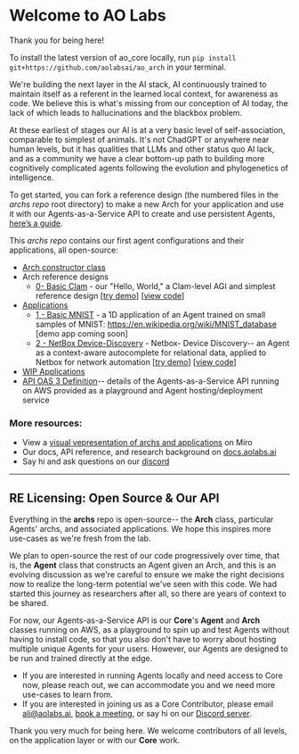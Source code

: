 # Welcome to  AO Labs

Thank you for being here!

To install the latest version of ao_core locally, run `pip install git+https://github.com/aolabsai/ao_arch` in your terminal.

We're building the next layer in the AI stack, AI continuously trained to maintain itself as a referent in the learned local context, for awareness as code. We believe this is what's missing from our conception of AI today, the lack of which leads to hallucinations and the blackbox problem.

At these earliest of stages our AI is at a very basic level of self-association, comparable to simplest of animals. It's not ChadGPT or anywhere near human levels, but it has qualities that LLMs and other status quo AI lack, and as a community we have a clear bottom-up path to building more cognitively complicated agents following the evolution and phylogenetics of intelligence.

To get started, you can fork a reference design (the numbered files in the *archs repo* root directory) to make a new Arch for your application and use it with our Agents-as-a-Service API to create and use persistent Agents, [here’s a guide](https://docs.aolabs.ai/docs/arch).

This *archs repo* contains our first agent configurations and their applications, all open-source:
- [Arch constructor class](https://github.com/aolabsai/archs/blob/main/Arch.py)
- Arch reference designs
	- [0- Basic Clam](0_basic_clam.py) -  our "Hello, World," a Clam-level AGI and simplest reference design     [[try demo](https://aolabs.streamlit.app/)] [[view code](https://github.com/aolabsai/archs/tree/main/Applications/HelloWorld-BasicClam)]
- [Applications](https://github.com/aolabsai/archs/tree/main/Applications)
	- [1 - Basic MNIST](1_basic_MNIST.py) - a 1D application of an Agent trained on small samples of MNIST: https://en.wikipedia.org/wiki/MNIST_database     [demo app coming soon]
	- [2 - NetBox Device-Discovery](2_netbox-device_discovery.py) - Netbox- Device Discovery-- an Agent as a context-aware autocomplete for relational data, applied to Netbox for network automation     [[try demo](https://aolabs-netbox.streamlit.app/)] [[view code](https://github.com/aolabsai/archs/tree/main/Applications/Netbox/Device_Discovery)]
- [WIP Applications](https://github.com/aolabsai/archs/tree/main/WIP%20Architectures)
- [API OAS 3 Definition](https://github.com/aolabsai/archs/blob/main/core_api.yaml)-- details of the Agents-as-a-Service API running on AWS provided as a playground and Agent hosting/deployment service

### More resources:
- View a [visual vepresentation of archs and applications](https://miro.com/app/board/uXjVM_kESvI=/?share_link_id=686677372269) on Miro
- Our docs, API reference, and research background on [docs.aolabs.ai](https://docs.aolabs.ai)
- Say hi and ask questions on our [discord](https://discord.gg/FTQgAgzZT7)

---
## RE Licensing: Open Source & Our API

Everything in the **archs** repo is open-source-- the **Arch** class, particular Agents' archs, and associated applications. We hope this inspires more use-cases as we're fresh from the lab.

We plan to open-source the rest of our code progressively over time, that is, the **Agent** class that constructs an Agent given an Arch, and this is an evolving discussion as we're careful to ensure we make the right decisions now to realize the long-term potential we've seen with this code. We had started this journey as researchers after all, so there are years of context to be shared.

For now, our Agents-as-a-Service API is our **Core**'s **Agent** and **Arch** classes running on AWS, as a playground to spin up and test Agents without having to install code, so that you also don't have to worry about hosting multiple unique Agents for your users. However, our Agents are designed to be run and trained directly at the edge.
- If you are interested in running Agents locally and need access to Core now, please reach out, we can accommodate you and we need more use-cases to learn from. 
- If you are interested in joining us as a Core Contributor, please email ali@aolabs.ai, [book a meeting](https://calendly.com/aee/meeting), or say hi on our [Discord server](https://discord.gg/FTQgAgzZT7).

Thank you very much for being here. We welcome contributors of all levels, on the application layer or with our **Core** work.
